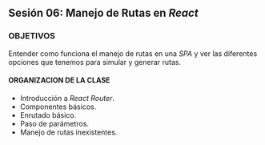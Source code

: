 ## Sesión 06: Manejo de Rutas en _React_

### OBJETIVOS

Entender como funciona el manejo de rutas en una _SPA_ y ver las diferentes opciones que tenemos para simular y generar rutas.

#### ORGANIZACION DE LA CLASE

- Introducción a _React Router_.
- Componentes básicos.
- Enrutado básico.
- Paso de parámetros.
- Manejo de rutas inexistentes.

